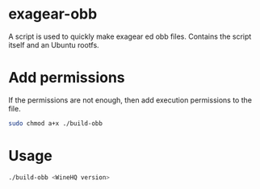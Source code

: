 # exagear-obb
A script is used to quickly make exagear ed obb files.  Contains the script itself and an Ubuntu rootfs.
# Add permissions
If the permissions are not enough, then add execution permissions to the file.
```sh
sudo chmod a+x ./build-obb
```
# Usage
```sh
./build-obb <WineHQ version>
```
